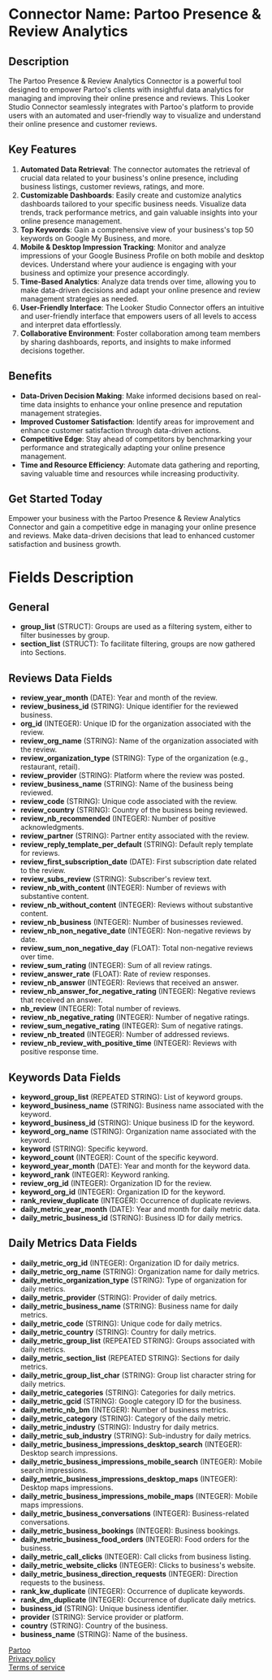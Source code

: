# Connector Name: Partoo Presence & Review Analytics

## Description
The Partoo Presence & Review Analytics Connector is a powerful tool designed to empower Partoo's clients with insightful data analytics for managing and improving their online presence and reviews. This Looker Studio Connector seamlessly integrates with Partoo's platform to provide users with an automated and user-friendly way to visualize and understand their online presence and customer reviews.

## Key Features
1. **Automated Data Retrieval**: The connector automates the retrieval of crucial data related to your business's online presence, including business listings, customer reviews, ratings, and more.
2. **Customizable Dashboards**: Easily create and customize analytics dashboards tailored to your specific business needs. Visualize data trends, track performance metrics, and gain valuable insights into your online presence management.
3. **Top Keywords**: Gain a comprehensive view of your business's top 50 keywords on Google My Business, and more.
4. **Mobile & Desktop Impression Tracking**: Monitor and analyze impressions of your Google Business Profile on both mobile and desktop devices. Understand where your audience is engaging with your business and optimize your presence accordingly.
5. **Time-Based Analytics**: Analyze data trends over time, allowing you to make data-driven decisions and adapt your online presence and review management strategies as needed.
6. **User-Friendly Interface**: The Looker Studio Connector offers an intuitive and user-friendly interface that empowers users of all levels to access and interpret data effortlessly.
7. **Collaborative Environment**: Foster collaboration among team members by sharing dashboards, reports, and insights to make informed decisions together.

## Benefits
- **Data-Driven Decision Making**: Make informed decisions based on real-time data insights to enhance your online presence and reputation management strategies.
- **Improved Customer Satisfaction**: Identify areas for improvement and enhance customer satisfaction through data-driven actions.
- **Competitive Edge**: Stay ahead of competitors by benchmarking your performance and strategically adapting your online presence management.
- **Time and Resource Efficiency**: Automate data gathering and reporting, saving valuable time and resources while increasing productivity.

## Get Started Today
Empower your business with the Partoo Presence & Review Analytics Connector and gain a competitive edge in managing your online presence and reviews. Make data-driven decisions that lead to enhanced customer satisfaction and business growth.


# Fields Description

## General
- **group_list** (STRUCT): Groups are used as a filtering system, either to filter businesses by group. 
- **section_list** (STRUCT): To facilitate filtering, groups are now gathered into Sections.
## Reviews Data Fields
- **review_year_month** (DATE): Year and month of the review.
- **review_business_id** (STRING): Unique identifier for the reviewed business.
- **org_id** (INTEGER): Unique ID for the organization associated with the review.
- **review_org_name** (STRING): Name of the organization associated with the review.
- **review_organization_type** (STRING): Type of the organization (e.g., restaurant, retail).
- **review_provider** (STRING): Platform where the review was posted.
- **review_business_name** (STRING): Name of the business being reviewed.
- **review_code** (STRING): Unique code associated with the review.
- **review_country** (STRING): Country of the business being reviewed.
- **review_nb_recommended** (INTEGER): Number of positive acknowledgments.
- **review_partner** (STRING): Partner entity associated with the review.
- **review_reply_template_per_default** (STRING): Default reply template for reviews.
- **review_first_subscription_date** (DATE): First subscription date related to the review.
- **review_subs_review** (STRING): Subscriber's review text.
- **review_nb_with_content** (INTEGER): Number of reviews with substantive content.
- **review_nb_without_content** (INTEGER): Reviews without substantive content.
- **review_nb_business** (INTEGER): Number of businesses reviewed.
- **review_nb_non_negative_date** (INTEGER): Non-negative reviews by date.
- **review_sum_non_negative_day** (FLOAT): Total non-negative reviews over time.
- **review_sum_rating** (INTEGER): Sum of all review ratings.
- **review_answer_rate** (FLOAT): Rate of review responses.
- **review_nb_answer** (INTEGER): Reviews that received an answer.
- **review_nb_answer_for_negative_rating** (INTEGER): Negative reviews that received an answer.
- **nb_review** (INTEGER): Total number of reviews.
- **review_nb_negative_rating** (INTEGER): Number of negative ratings.
- **review_sum_negative_rating** (INTEGER): Sum of negative ratings.
- **review_nb_treated** (INTEGER): Number of addressed reviews.
- **review_nb_review_with_positive_time** (INTEGER): Reviews with positive response time.

## Keywords Data Fields
- **keyword_group_list** (REPEATED STRING): List of keyword groups.
- **keyword_business_name** (STRING): Business name associated with the keyword.
- **keyword_business_id** (STRING): Unique business ID for the keyword.
- **keyword_org_name** (STRING): Organization name associated with the keyword.
- **keyword** (STRING): Specific keyword.
- **keyword_count** (INTEGER): Count of the specific keyword.
- **keyword_year_month** (DATE): Year and month for the keyword data.
- **keyword_rank** (INTEGER): Keyword ranking.
- **review_org_id** (INTEGER): Organization ID for the review.
- **keyword_org_id** (INTEGER): Organization ID for the keyword.
- **rank_review_duplicate** (INTEGER): Occurrence of duplicate reviews.
- **daily_metric_year_month** (DATE): Year and month for daily metric data.
- **daily_metric_business_id** (STRING): Business ID for daily metrics.

## Daily Metrics Data Fields
- **daily_metric_org_id** (INTEGER): Organization ID for daily metrics.
- **daily_metric_org_name** (STRING): Organization name for daily metrics.
- **daily_metric_organization_type** (STRING): Type of organization for daily metrics.
- **daily_metric_provider** (STRING): Provider of daily metrics.
- **daily_metric_business_name** (STRING): Business name for daily metrics.
- **daily_metric_code** (STRING): Unique code for daily metrics.
- **daily_metric_country** (STRING): Country for daily metrics.
- **daily_metric_group_list** (REPEATED STRING): Groups associated with daily metrics.
- **daily_metric_section_list** (REPEATED STRING): Sections for daily metrics.
- **daily_metric_group_list_char** (STRING): Group list character string for daily metrics.
- **daily_metric_categories** (STRING): Categories for daily metrics.
- **daily_metric_gcid** (STRING): Google category ID for the business.
- **daily_metric_nb_bm** (INTEGER): Number of business metrics.
- **daily_metric_category** (STRING): Category of the daily metric.
- **daily_metric_industry** (STRING): Industry for daily metrics.
- **daily_metric_sub_industry** (STRING): Sub-industry for daily metrics.
- **daily_metric_business_impressions_desktop_search** (INTEGER): Desktop search impressions.
- **daily_metric_business_impressions_mobile_search** (INTEGER): Mobile search impressions.
- **daily_metric_business_impressions_desktop_maps** (INTEGER): Desktop maps impressions.
- **daily_metric_business_impressions_mobile_maps** (INTEGER): Mobile maps impressions.
- **daily_metric_business_conversations** (INTEGER): Business-related conversations.
- **daily_metric_business_bookings** (INTEGER): Business bookings.
- **daily_metric_business_food_orders** (INTEGER): Food orders for the business.
- **daily_metric_call_clicks** (INTEGER): Call clicks from business listing.
- **daily_metric_website_clicks** (INTEGER): Clicks to business's website.
- **daily_metric_business_direction_requests** (INTEGER): Direction requests to the business.
- **rank_kw_duplicate** (INTEGER): Occurrence of duplicate keywords.
- **rank_dm_duplicate** (INTEGER): Occurrence of duplicate daily metrics.
- **business_id** (STRING): Unique business identifier.
- **provider** (STRING): Service provider or platform.
- **country** (STRING): Country of the business.
- **business_name** (STRING): Name of the business.  

[Partoo](https://www.partoo.co/en/)  
[Privacy policy](PRIVACY.md)  
[Terms of service](TOS.md)  

